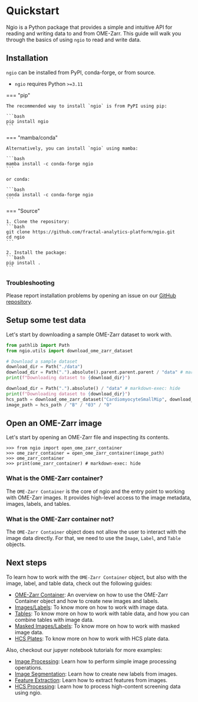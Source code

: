 # Quickstart

Ngio is a Python package that provides a simple and intuitive API for reading and writing data to and from OME-Zarr. This guide will walk you through the basics of using `ngio` to read and write data.

## Installation

`ngio` can be installed from PyPI, conda-forge, or from source.

- `ngio` requires Python `>=3.11`

=== "pip"

    The recommended way to install `ngio` is from PyPI using pip:

    ```bash
    pip install ngio
    ```

=== "mamba/conda"

    Alternatively, you can install `ngio` using mamba:

    ```bash
    mamba install -c conda-forge ngio
    ```

    or conda:

    ```bash
    conda install -c conda-forge ngio
    ```

=== "Source"

    1. Clone the repository:
    ```bash
    git clone https://github.com/fractal-analytics-platform/ngio.git
    cd ngio
    ```

    2. Install the package:
    ```bash
    pip install .
    ```

### Troubleshooting

Please report installation problems by opening an issue on our [GitHub repository](https://github.com/fractal-analytics-platform/ngio).

## Setup some test data

Let's start by downloading a sample OME-Zarr dataset to work with.

```python exec="true" source="material-block" session="quickstart"
from pathlib import Path
from ngio.utils import download_ome_zarr_dataset

# Download a sample dataset
download_dir = Path("./data")
download_dir = Path(".").absolute().parent.parent.parent / "data" # markdown-exec: hide
print(f"Downloading dataset to {download_dir}")

download_dir = Path(".").absolute() / "data" # markdown-exec: hide
print(f"Downloading dataset to {download_dir}")
hcs_path = download_ome_zarr_dataset("CardiomyocyteSmallMip", download_dir=download_dir)
image_path = hcs_path / "B" / "03" / "0"
```

## Open an OME-Zarr image

Let's start by opening an OME-Zarr file and inspecting its contents.

```pycon exec="true" source="console" session="quickstart"
>>> from ngio import open_ome_zarr_container
>>> ome_zarr_container = open_ome_zarr_container(image_path)
>>> ome_zarr_container
>>> print(ome_zarr_container) # markdown-exec: hide
```

### What is the OME-Zarr container?

The `OME-Zarr Container` is the core of ngio and the entry point to working with OME-Zarr images. It provides high-level access to the image metadata, images, labels, and tables.

### What is the OME-Zarr container not?

The `OME-Zarr Container` object does not allow the user to interact with the image data directly. For that, we need to use the `Image`, `Label`, and `Table` objects.

## Next steps

To learn how to work with the `OME-Zarr Container` object, but also with the image, label, and table data, check out the following guides:

- [OME-Zarr Container](1_ome_zarr_containers.md): An overview on how to use the OME-Zarr Container object and how to create new images and labels.
- [Images/Labels](2_images.md): To know more on how to work with image data.
- [Tables](3_tables.md): To know more on how to work with table data, and how you can combine tables with image data.
- [Masked Images/Labels](4_masked_images.md): To know more on how to work with masked image data.
- [HCS Plates](5_hcs.md): To know more on how to work with HCS plate data.

Also, checkout our jupyer notebook tutorials for more examples:

- [Image Processing](../tutorials/image_processing.ipynb): Learn how to perform simple image processing operations.
- [Image Segmentation](../tutorials/image_segmentation.ipynb): Learn how to create new labels from images.
- [Feature Extraction](../tutorials/feature_extraction.ipynb): Learn how to extract features from images.
- [HCS Processing](../tutorials/hcs_processing.ipynb): Learn how to process high-content screening data using ngio.
